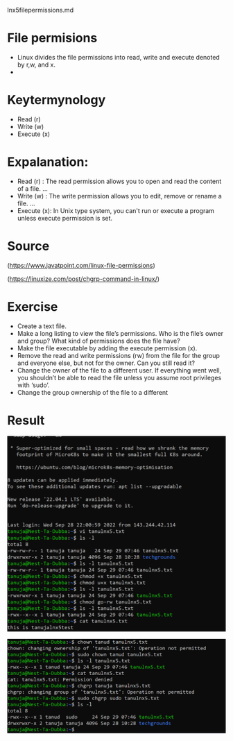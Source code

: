 lnx5filepermissions.md

# File permisions

- Linux divides the file permissions into read, write and execute denoted by r,w, and x. 
- 

# Keytermynology
- Read (r) 
- Write (w) 
- Execute (x)

# Expalanation:

- Read (r) : The read permission allows you to open and read the content of a file. ...
- Write (w) : The write permission allows you to edit, remove or rename a file. ...
- Execute (x): In Unix type system, you can't run or execute a program unless execute permission is set.


# Source
(https://www.javatpoint.com/linux-file-permissions)

(https://linuxize.com/post/chgrp-command-in-linux/)

# Exercise

- Create a text file.
- Make a long listing to view the file’s permissions. Who is the file’s owner and group? What kind of permissions does the file have?
- Make the file executable by adding the execute permission (x).
- Remove the read and write permissions (rw) from the file for the group and everyone else, but not for the owner. Can you still read it?
- Change the owner of the file to a different user. If everything went well, you shouldn’t be able to read the file unless you assume root privileges with ‘sudo’.
- Change the group ownership of the file to a different 

# Result
![alt test](../00_includes/week1images/lnx5_1.png "lnx5_1.png")

![alt test](../00_includes/week1images/lnx5_2.png "lnx5_2.png")

